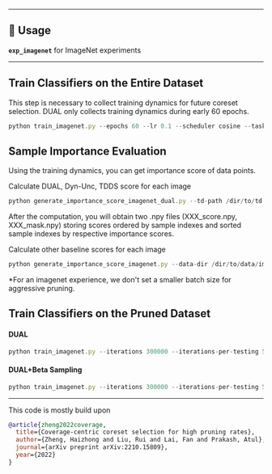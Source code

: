 
---
## 🚀 Usage  
**`exp_imagenet`** for ImageNet experiments  

---
## Train Classifiers on the Entire Dataset
This step is necessary to collect training dynamics for future coreset selection. DUAL only collects training dynamics during early 60 epochs.

```javascript
python train_imagenet.py --epochs 60 --lr 0.1 --scheduler cosine --task-name imagenet --base-dir /path/to/work-dir/imagenet/ --data-dir /dir/to/data/imagenet --network resnet34 --batch-size 256 --gpuid 0,1
```

## Sample Importance Evaluation
Using the training dynamics, you can get importance score of data points. 

Calculate DUAL, Dyn-Unc, TDDS score for each image
```javascript
python generate_importance_score_imagenet_dual.py --td-path /dir/to/td --save-path /path/to/save-dir
```
After the computation, you will obtain two .npy files (XXX_score.npy, XXX_mask.npy) storing scores ordered by sample indexes and sorted sample indexes by respective importance scores.

Calculate other baseline scores for each image
```javascript
python generate_importance_score_imagenet.py --data-dir /dir/to/data/imagenet --base-dir /path/to/work-dir/imagenet/ --task-name imagenet --data-score-path ./imagenet-data-score.pt
```

*For an imagenet experience, we don't set a smaller batch size for aggressive pruning. 

## Train Classifiers on the Pruned Dataset
#### DUAL
```javascript
python train_imagenet.py --iterations 300000 --iterations-per-testing 5000 --lr 0.1 --scheduler cosine --task-name dual --data-dir /dir/to/data/imagenet --base-dir /path/to/work-dir/imagenet/dual --coreset --coreset-mode dual --mask_npy_path save-path/mask_npy_path.npy --network resnet34 --batch-size 256 --coreset-ratio 0.1 --gpuid 0,1 --ignore-td
```

#### DUAL+Beta Sampling
```javascript
python train_imagenet.py --iterations 300000 --iterations-per-testing 5000 --lr 0.1 --scheduler cosine --task-name dual --data-dir /dir/to/data/imagenet --base-dir /path/to/work-dir/imagenet/dual --coreset --coreset-mode dual --mask_npy_path save-path/mask_npy_path.npy --score_npy_path save-path/score_npy_path.npy --probs_path save-path/target_probs.pt --network resnet34 --batch-size 256 --coreset-ratio 0.1 --gpuid 0,1 --ignore-td
```


---
This code is mostly build upon 
```bibtex
@article{zheng2022coverage,
  title={Coverage-centric coreset selection for high pruning rates},
  author={Zheng, Haizhong and Liu, Rui and Lai, Fan and Prakash, Atul},
  journal={arXiv preprint arXiv:2210.15809},
  year={2022}
}
```
